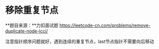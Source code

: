 # 移除重复节点

**题目来源：**力扣面试题
https://leetcode-cn.com/problems/remove-duplicate-node-lcci/

注意指针顺序问题就好，遇到连续的重复节点，last节点指针不需要向后移动